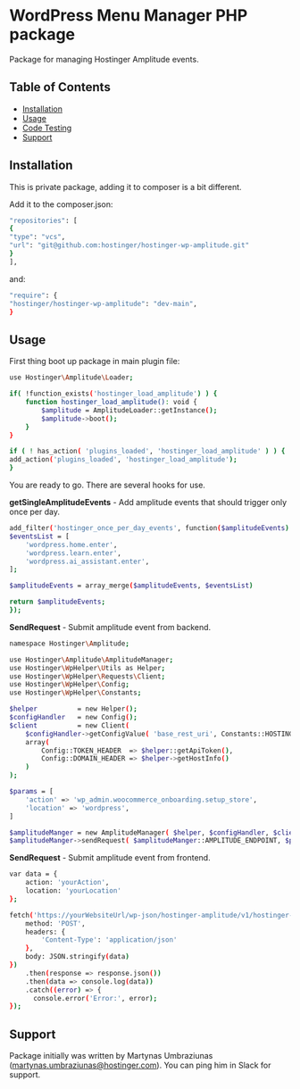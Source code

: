 # WordPress Menu Manager PHP package

Package for managing Hostinger Amplitude events.

## Table of Contents

- [Installation](#installation)
- [Usage](#usage)
- [Code Testing](#code-testing)
- [Support](#support)

## Installation

This is private package, adding it to composer is a bit different.

Add it to the composer.json:
```sh
"repositories": [
{
"type": "vcs",
"url": "git@github.com:hostinger/hostinger-wp-amplitude.git"
}
],
```

and:
```sh
"require": {
"hostinger/hostinger-wp-amplitude": "dev-main", 
}
```

## Usage

First thing boot up package in main plugin file:

```sh
use Hostinger\Amplitude\Loader;

if( !function_exists('hostinger_load_amplitude') ) {
    function hostinger_load_amplitude(): void {
        $amplitude = AmplitudeLoader::getInstance();
        $amplitude->boot();
    }
}

if ( ! has_action( 'plugins_loaded', 'hostinger_load_amplitude' ) ) {
add_action('plugins_loaded', 'hostinger_load_amplitude');
}
```

You are ready to go. There are several hooks for use.

**getSingleAmplitudeEvents** - Add amplitude events that should trigger only once per day.

```sh
add_filter('hostinger_once_per_day_events', function($amplitudeEvents) {
$eventsList = [
    'wordpress.home.enter',
    'wordpress.learn.enter',
    'wordpress.ai_assistant.enter',
];

$amplitudeEvents = array_merge($amplitudeEvents, $eventsList)

return $amplitudeEvents;
});
```

**SendRequest** - Submit amplitude event from backend.

```sh
namespace Hostinger\Amplitude;

use Hostinger\Amplitude\AmplitudeManager;
use Hostinger\WpHelper\Utils as Helper;
use Hostinger\WpHelper\Requests\Client;
use Hostinger\WpHelper\Config;
use Hostinger\WpHelper\Constants;

$helper          = new Helper();
$configHandler   = new Config();
$client          = new Client(
    $configHandler->getConfigValue( 'base_rest_uri', Constants::HOSTINGER_REST_URI ),
    array(
        Config::TOKEN_HEADER  => $helper::getApiToken(),
        Config::DOMAIN_HEADER => $helper->getHostInfo()
    )
);

$params = [
    'action' => 'wp_admin.woocommerce_onboarding.setup_store',
    'location' => 'wordpress',
]

$amplitudeManger = new AmplitudeManager( $helper, $configHandler, $client );
$amplitudeManger->sendRequest( $amplitudeManger::AMPLITUDE_ENDPOINT, $params );
```

**SendRequest** - Submit amplitude event from frontend.

```sh
var data = {
    action: 'yourAction',
    location: 'yourLocation'
};

fetch('https://yourWebsiteUrl/wp-json/hostinger-amplitude/v1/hostinger-amplitude-event', {
    method: 'POST',
    headers: {
        'Content-Type': 'application/json'
    },
    body: JSON.stringify(data)
})
    .then(response => response.json())
    .then(data => console.log(data))
    .catch((error) => {
      console.error('Error:', error);
});
```

## Support

Package initially was written by Martynas Umbraziunas (martynas.umbraziunas@hostinger.com). You can ping him in Slack for support.
